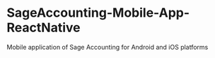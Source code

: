 # SageAccounting-Mobile-App-ReactNative
Mobile application of Sage Accounting for Android and iOS platforms
